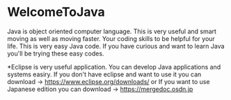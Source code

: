 # WelcomeToJava
Java is object oriented computer language. 
This is very useful and smart moving as well as moving faster.
Your coding skills to be helpful for your life.
This is very easy Java code. If you have curious and want to learn Java you'll be trying these easy codes.

*Eclipse is very useful application. 
You can develop Java applications and systems easiry.
    If you don't have eclipse and want to use it you can download →
    https://www.eclipse.org/downloads/
                or
   If you want to use Japanese edition you can download →
   https://mergedoc.osdn.jp
